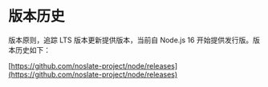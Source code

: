 # 版本历史

版本原则，追踪 LTS 版本更新提供版本，当前自 Node.js 16 开始提供发行版。版本历史如下：


[https://github.com/noslate-project/node/releases](https://github.com/noslate-project/node/releases)
